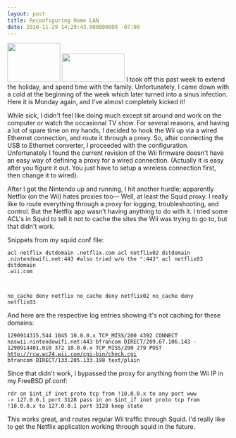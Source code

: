 ```yaml
---
layout: post
title: Reconfiguring Home LAN
date: 2010-11-29 14:29:43.000000000 -07:00
---
```

<a href="/images/old/PBS22_utfvdb.png"><img src="/images/old/PBS22_utfvdb.png" alt="" title="Squid Logo" width="120" height="88" class="aligncenter size-full wp-image-500" /></a>
<a href="/images/old/wii2_wqa71z.jpg"><img src="/images/old/wii2_wqa71z.jpg" alt="" title="wii" width="142" height="64" class="aligncenter size-full wp-image-501" /></a>
I took off this past week to extend the holiday, and spend time with the family.  Unfortunately, I came down with a cold at the beginning of the week which later turned into a sinus infection.  Here it is Monday again, and I've almost completely kicked it!

While sick, I didn't feel like doing much except sit around and work on the computer or watch the occasional TV show.  For several reasons, and having a lot of spare time on my hands, I decided to hook the Wii up via a wired Ethernet connection, and route it through a proxy.  So, after connecting the USB to Ethernet converter, I proceeded with the configuration.  Unfortunately I found the current revision of the Wii firmware doesn't have an easy way of defining a proxy for a wired connection.  (Actually it is easy after you figure it out.  You just have to setup a wireless connection first, then change it to wired).

After I got the Nintendo up and running, I hit another hurdle; apparently Netflix (on the Wii) hates proxies too— Well, at least the Squid proxy.  I really like to route everything through a proxy for logging, troubleshooting, and control.  But the Netflix app wasn't having anything to do with it.  I tried some ACL's in Squid to tell it not to cache the sites the Wii was trying to go to, but that didn't work.

Snippets from my squid.conf file:

<code>acl netflix dstdomain .netflix.com
acl netflix02 dstdomain .nintendowifi.net:443 #also tried w/o the ":443"
acl netflix03 dstdomain .wii.com

no_cache deny netflix
no_cache deny netflix02
no_cache deny netflix03</code>

And here are the respective log entries showing it's not caching for these domains:

<code>1290914315.544   1045 10.0.0.x TCP_MISS/200 4392 CONNECT naswii.nintendowifi.net:443 bfrancom DIRECT/209.67.106.143 -
1290914401.010    372 10.0.0.x TCP_MISS/200 279 POST http://rcw.wc24.wii.com/cgi-bin/check.cgi bfrancom DIRECT/133.205.133.198 text/plain</code>

Since that didn't work, I bypassed the proxy for anything from the Wii IP in my FreeBSD pf.conf:

<code>rdr on $int_if inet proto tcp from !10.0.0.x to any port www -> 127.0.0.1 port 3128
pass in on $int_if inet proto tcp from !10.0.0.x to 127.0.0.1 port 3128 keep state</code>

This works great, and routes regular Wii traffic through Squid.  I'd really like to get the Netflix application working through squid in the future.
